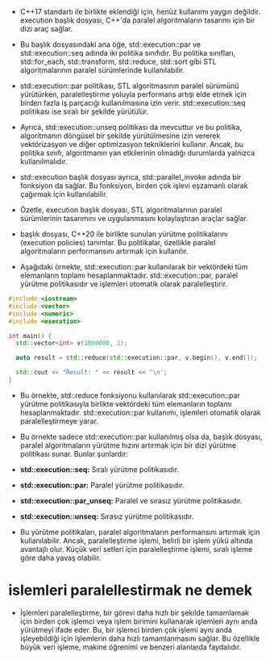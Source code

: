 - C++17 standartı ile birlikte eklendiği için, henüz kullanımı yaygın değildir. execution başlık dosyası, C++'da paralel algoritmaların tasarımı için bir dizi araç sağlar.

- Bu başlık dosyasındaki ana öğe, std::execution::par ve std::execution::seq adında iki politika sınıfıdır. Bu politika sınıfları, std::for_each, std::transform, std::reduce, std::sort gibi STL algoritmalarının paralel sürümlerinde kullanılabilir.

- std::execution::par politikası, STL algoritmasının paralel sürümünü yürütürken, paralelleştirme yoluyla performans artışı elde etmek için birden fazla iş parçacığı kullanılmasına izin verir. std::execution::seq politikası ise sıralı bir şekilde yürütülür.

- Ayrıca, std::execution::unseq politikası da mevcuttur ve bu politika, algoritmanın döngüsel bir şekilde yürütülmesine izin vererek vektörizasyon ve diğer optimizasyon tekniklerini kullanır. Ancak, bu politika sınıfı, algoritmanın yan etkilerinin olmadığı durumlarda yalnızca kullanılmalıdır.

- std::execution başlık dosyası ayrıca, std::parallel_invoke adında bir fonksiyon da sağlar. Bu fonksiyon, birden çok işlevi eşzamanlı olarak çağırmak için kullanılabilir.

- Özetle, execution başlık dosyası, STL algoritmalarının paralel sürümlerinin tasarımını ve uygulanmasını kolaylaştıran araçlar sağlar.

- <execution> başlık dosyası, C++20 ile birlikte sunulan yürütme politikalarını (execution policies) tanımlar. Bu politikalar, özellikle paralel algoritmaların performansını artırmak için kullanılır.

- Aşağıdaki örnekte, std::execution::par kullanılarak bir vektördeki tüm elemanların toplamı hesaplanmaktadır. std::execution::par, paralel yürütme politikasıdır ve işlemleri otomatik olarak paralelleştirir.

```CPP
#include <iostream>
#include <vector>
#include <numeric>
#include <execution>

int main() {
  std::vector<int> v(1000000, 1);

  auto result = std::reduce(std::execution::par, v.begin(), v.end());

  std::cout << "Result: " << result << '\n';
}

```

- Bu örnekte, std::reduce fonksiyonu kullanılarak std::execution::par yürütme politikasıyla birlikte vektördeki tüm elemanların toplamı hesaplanmaktadır. std::execution::par kullanımı, işlemleri otomatik olarak paralelleştirmeye yarar.

- Bu örnekte sadece std::execution::par kullanılmış olsa da, <execution> başlık dosyası, paralel algoritmaların yürütme hızını artırmak için bir dizi yürütme politikası sunar. Bunlar şunlardır:

- **std::execution::seq:** Sıralı yürütme politikasıdır.
- **std::execution::par:** Paralel yürütme politikasıdır.
- **std::execution::par_unseq:** Paralel ve sırasız yürütme politikasıdır.
- **std::execution::unseq:** Sırasız yürütme politikasıdır.
- Bu yürütme politikaları, paralel algoritmaların performansını artırmak için kullanılabilir. Ancak, paralelleştirme işlemi, belirli bir işlem yükü altında avantajlı olur. Küçük veri setleri için paralelleştirme işlemi, sıralı işleme göre daha yavaş olabilir.

# islemleri paralellestirmak ne demek

- İşlemleri paralelleştirme, bir görevi daha hızlı bir şekilde tamamlamak için birden çok işlemci veya işlem birimini kullanarak işlemleri aynı anda yürütmeyi ifade eder. Bu, bir işlemci birden çok işlemi aynı anda işleyebildiği için işlemlerin daha hızlı tamamlanmasını sağlar. Bu özellikle büyük veri işleme, makine öğrenimi ve benzeri alanlarda faydalıdır.













































